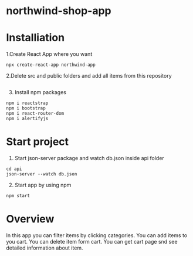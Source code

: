 # northwind-shop-app
# Installiation
1.Create React App where you want
```
npx create-react-app northwind-app
```
2.Delete src and public folders and add all items from this repository
```
```
3. Install npm packages
```
npm i reactstrap
npm i bootstrap
npm i react-router-dom
npm i alertifyjs
```
# Start project
1. Start json-server package and watch db.json inside api folder

```
cd api
json-server --watch db.json
```

2. Start app by using npm

```
npm start
```

# Overview

In this app you can filter items by clicking categories. You can add items to you cart. You can delete item form cart. You can get cart page snd see detailed information about item.

